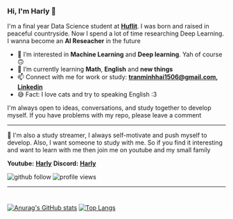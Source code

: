 ### Hi, I'm Harly :wave:
I'm a final year Data Science student at [**Huflit**](https://huflit.edu.vn). I was born and raised in peaceful countryside. Now I spend a lot of time researching Deep Learning. I wanna become an **AI Reseacher** in the future

- 👀 I’m interested in **Machine Learning** and **Deep learning**. Yah of course :upside_down_face:
- 🌱 I’m currently learning **Math**, **English** and **new things** 
- 📫 Connect with me for work or study: **tranminhhai1506@gmail.com, [Linkedin](https://www.linkedin.com/in/harly-tranminhhai/)**
- :sweat_smile: Fact: I love cats and try to speaking English :3

I'm always open to ideas, conversations, and study together to develop myself. If you have problems with my repo, please leave a comment
___
:red_circle: I'm also a study streamer, I always self-motivate and push myself to develop. Also, I want someone to study with me. So if you find it interesting and want to learn with me then join me on youtube and my small family
 
 **Youtube:** [**Harly**](https://www.youtube.com/channel/UCynuB1iXXgUf7MbDCCup45g)
 **Discord:** [**Harly**](https://discord.gg/827tHGn4cM)

<!---
Harly-1506/Harly-1506 is a ✨ special ✨ repository because its `README.md` (this file) appears on your GitHub profile.
You can click the Preview link to take a look at your changes.
--->
<p align="left"> 
  <img src="https://img.shields.io/github/followers/Harly-1506?label=Followers" alt="github follow" />
  <img src="https://komarev.com/ghpvc/?username=Harly-1506" alt="profile views" /> 
</p>

___
#
[![Anurag's GitHub stats](https://github-readme-stats.vercel.app/api?username=Harly-1506&theme=yeblu&show_icons=true&border_radius=true&border_color=#000000&count_private=true)](https://github.com/Harly-1506/github-readme-stats)
[![Top Langs](https://github-readme-stats.vercel.app/api/top-langs/?username=Harly-1506&theme=yeblu&hide=html,jupyter%20notebook,scss,less,css)](https://github.com/Harly-1506/github-readme-stats)
#
